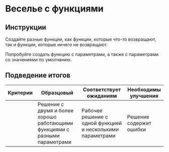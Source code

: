 # Веселье с функциями

## Инструкции

Создайте разные функции, как функции, которые что-то возвращают, так и функции, которые ничего не возвращают.

Попробуйте создать функцию с параметрами, а также с параметрами со значениями по умолчанию.

## Подведение итогов

| Критерии | Образцовый                                                                 | Соответствует ожиданиям                                    | Необходимы улучшения    |
| -------- | -------------------------------------------------------------------------- | ---------------------------------------------------------- | ----------------------- |
|          | Решение с двумя и более хорошо работающими функциями с разными параметрами | Рабочее решение с одной функцией и несколькими параметрами | Решение содержит ошибки |
